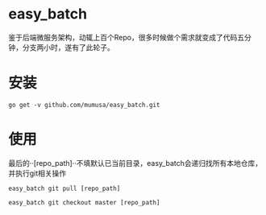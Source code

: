 # easy_batch
鉴于后端微服务架构，动辄上百个Repo，很多时候做个需求就变成了代码五分钟，分支两小时，遂有了此轮子。

# 安装
```shell
go get -v github.com/mumusa/easy_batch.git
```

# 使用
最后的··[repo_path]··不填默认已当前目录，easy_batch会递归找所有本地仓库，并执行git相关操作
 ```shell
 easy_batch git pull [repo_path]

 easy_batch git checkout master [repo_path]
 
 ```
 
